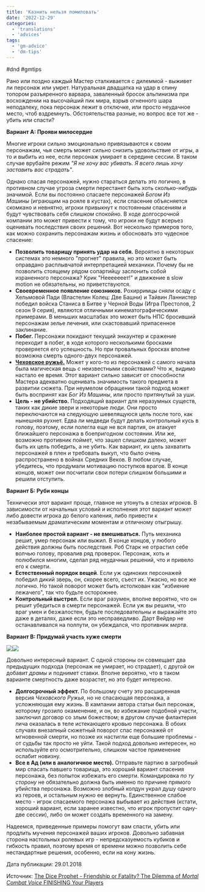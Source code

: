 ```yaml
---
title: 'Казнить нельзя помиловать'
date: '2022-12-29'
categories:
  - 'translations'
  - 'advices'
tags:
  - 'gm-advice'
  - 'dm-tips'
---
```


#dnd #gmtips

Рано или поздно каждый Мастер сталкивается с дилеммой - выживет ли персонаж или умрет. Натуральная двадцатка на удар в спину топором разъяренного варвара, заваленный бросок альпинизма при восхождении на высочайший пик мира, взрыв огненного шара неподалеку, пока персонаж лежит в отключке, или просто неудачное место, чтоб вздремнуть. Обстоятельства разные, но вопрос все тот же - убить или спасти?

**Вариант А: Прояви милосердие**

Многие игроки сильно эмоционально привязываются к своим персонажам, чья смерть может сильно снизить удовольствие от игры, а то и выбить из нее, если персонаж умирает в середине сессии. В таком случае врубайте режим *"Я не хочу вас убивать. Я всего лишь хочу заставить вас страдать"*.

Однако спасая персонажей, нужно стараться делать это логично, в противном случае угроза смерти перестанет быть хоть сколько-нибудь значимой. Если вы постоянно спасаете персонажей *Богом Из Машины* (играющим на рояле в кустах), если спасение объясняется скомкано и невнятно, игроки привыкнут к постоянным спасениям и будут чувствовать себя *слишком* спокойно. В ходе долгосрочной компании это может привести к тому, что игроки не будут всерьез оценивать последствия своих решений. Вот несколько примеров того, как можно сохранить персонажам жизнь и обосновать это чудесное спасение:

- **Позволить товарищу принять удар на себя.** Вероятно в некоторых системах это немного "прогнет" правила, но это может быть оправдано расплывчатой интерпретацией механики. Почему бы не позволить стоящему рядом сопартийцу заслонить собой израненного персонажа? Крик "Нееееееет!" и движение в slow motion не обязательны, но приветствуются.
- **Своевременное появление союзников.** Рохирримцы сняли осаду с Хельмовой Пади (Властелин Колец: Две Башни) и Тайвин Ланнистер победил войска Станиса в Битве у Черной Воды (Игра Престолов, 2 сезон 9 серия), являются отличными кинематографическими примерами. В меньших масштабах это может быть НПС бросивший персонажам зелье лечения, или скастовавший припасенное заклинание.
- **Побег.** Персонажи покидают текущий энкаунтер и сражение переходит в побег, в ходе которого несколькими бросками проверяется его успешность. Но при провальных бросках вполне возможна смерть одного-двух персонажей.
- [**Чеховское ружьё.**](https://ru.wikipedia.org/wiki/%D0%A7%D0%B5%D1%85%D0%BE%D0%B2%D1%81%D0%BA%D0%BE%D0%B5_%D1%80%D1%83%D0%B6%D1%8C%D1%91) Может у кого-то из персонажей с самого начала была магическая вещь с неизвестными свойствами? Что ж, видимо настало ее время. Этот вариант сильно зависит от способности Мастера адекватно оценивать значимость такого предмета в развитии сюжета. При неумелом обращении такой подход может быть воспринят как *Бог Из Машины*, или просто притянутый за уши.
- **Цель - не убийство.** Подходящий вариант для неразумных существ, таких как дикие звери и некоторые люди. Они просто переключаются на следующую шевелящуюся цель после того, как нынешняя рухнет. Едва ли медведи будут делать контрольный кусь в голову, поэтому, если полегла еще не вся партия, он атакует ближайшего персонажа в боепригодном состоянии. Или же, возможно противник поймет, что зашел слишком далеко, может быть их цель победить, а не убить. Как вариант, их цель захватить персонажей в плен и требовать выкуп, что было очень распространено в войнах Средних Веков. В любом случае, убедитесь, что продумали мотивацию поступков врагов. В конце концов, может они посчитали свои потери слишком большими и решили отступить.

**Вариант Б: Руби концы**

Технически этот вариант проще, главное не утонуть в слезах игроков. В зависимости от начальных условий и исполнения этот вариант может либо довести игрока до белого каления, либо привести к незабываемым драматическим моментам и отличному отыгрышу.

- **Наиболее простой вариант - не вмешиваться.** Путь механика решит, умер персонаж или выжил. В конце концов, у любого действия должны быть последствия. Роб Старк не отрастил себе волчью голову, провалив ряд проверок. Персонаж, хоть и полюбился многим, сделал ряд неудачных решений, что и привело его к смерти.
- **Естественный порядок вещей**. Если уж одиноких персонажей победил дикий зверь, он, скорее всего, съест их. Ужасно, но все же логично. Но такой поворот может быть истолкован как "избиение лежачего", так что будьте осторожнее.
- **Контрольный выстрел.** Если враг разумен, вполне вероятно, что он решит убедиться в смерти персонажей. Если уж вы решили, что враг умен и безжалостен, будьте последовательны и выражайте это даже в деталях, даже если это несправедливо. Дарт Вейдер не останавливался на полпути, он убеждался, что противник *мертв*.

**Вариант В: Придумай участь хуже смерти**

![](https://cyborgsandmages.com/wp-content/uploads/2022/12/122922_1559_1.png)![](https://cyborgsandmages.com/wp-content/uploads/2022/12/122922_1559_2.png)

Довольно интересный вариант. С одной стороны он совмещает два предыдущих подхода (персонаж не умирает, но страдает), с другой он добавит *драмы* и поднимет ставки. Вполне вероятно, что в таком варианте смертность даже возрастет, но это будет интересно.

- **Долгосрочный эффект.** По большому счету это расширенная версия *Чеховского Ружья*, но не спасающая персонажа, а усложняющая ему жизнь. В кампании автора статьи был персонаж, которому грозило окаменение, и он, во избежание подобной участи, заключил договор со злым божеством; в другом случае филактерия лича оказалась в теле истекающего кровью персонажа. В обоих случаях внезапный сюжетный поворот спас персонажей от мгновенной смерти, но позже их настигли еще большие проблемы - от судьбы так просто не уйти. Такой подход довольно интересен, но используйте его осмотрительно, слишком частое применение ослабит новизну.
- **Все в Ад (или в аналогичное место).** Отправьте партию в загробный мир спасать павшего товарища, это хороший вариант спасения персонажа, без попыток избежать его смерти. Командировка *по ту сторону* не обязательно должна быть именно по причине прямого убийства персонажа. Возможно злобный колдун украл душу одного из героев, и остальным нужно ее вернуть. Единственное слабое место - игрок спасаемого персонажа выбывает из действия (кстати, хороший вариант, если заранее известно, что игрок пропустит одну-две сессии), либо он может создать временного на замену.

Надеемся, приведенные примеры помогут вам спасти, убить или продлить мучения персонажей ваших игроков. Довольно забавная сторона настольных ролевых игр - непредсказуемость кубиков и гибкость правил, поэтому время от времени можно позволить себе нестандартные решения, особенно, если на кону жизнь.

Дата публикации: 29.01.2018

Источник: [The Dice Prophet - Friendship or Fatality? The Dilemma of _Mortal Combat Voice_ FINISHING Your Players](https://failedyoursavingthrow.tumblr.com/post/165375192390/friendship-or-fatality-the-dilemma-of-mortal)

